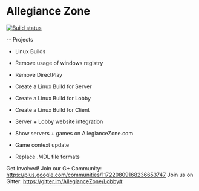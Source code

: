 Allegiance Zone
==========

[![Build status](https://ci.appveyor.com/api/projects/status/n9ks52gy4c26vn1w/branch/master?svg=true)](https://ci.appveyor.com/project/Astn/allegiance/branch/master)

-- Projects

* Linux Builds
 * Remove usage of windows registry
 * Remove DirectPlay
 * Create a Linux Build for Server
 * Create a Linux Build for Lobby
 * Create a Linux Build for Client

* Server + Lobby website integration
 * Show servers + games on AllegianceZone.com

* Game context update
 * Replace .MDL file formats

Get Involved!
Join our G+ Community: https://plus.google.com/communities/117220809168236653747
Join us on Gitter: https://gitter.im/AllegianceZone/Lobby#






